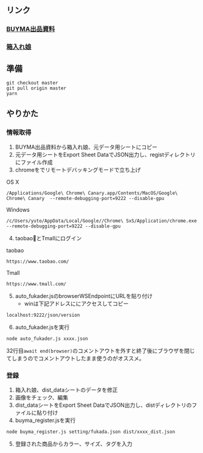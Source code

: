 ## リンク
### [BUYMA出品資料](https://docs.google.com/spreadsheets/d/1uE7yr18OTk6Q-_KJxOmOyNZvOxOhiaeHjxQiyaVHVW8/edit#gid=647604198)

### [箱入れ娘](https://docs.google.com/spreadsheets/d/1t7pld9RjYMovWK-cy5avRr9WsJiMMTiMMP7Xr2U7wKE/edit#gid=1666959935)


## 準備

```
git checkout master
git pull origin master
yarn
```

## やりかた
### 情報取得
1. BUYMA出品資料から箱入れ娘、元データ用シートにコピー
2. 元データ用シートをExport Sheet DataでJSON出力し、registディレクトリにファイル作成
3. chromeをでリモートデバッキングモードで立ち上げ

OS X

```
/Applications/Google\ Chrome\ Canary.app/Contents/MacOS/Google\ Chrome\ Canary  --remote-debugging-port=9222 --disable-gpu
```

Windows

```
/c/Users/yuto/AppData/Local/Google//Chrome\ SxS/Application/chrome.exe --remote-debugging-port=9222 --disable-gpu
```

4. taobaoとTmallにログイン

taobao
```
https://www.taobao.com/
```
Tmall
```
https://www.tmall.com/
```
5. auto_fukader.jsのbrowserWSEndpointにURLを貼り付け
    - winは下記アドレスににアクセスしてコピー
```
localhost:9222/json/version
```
6. auto_fukader.jsを実行

```
node auto_fukader.js xxxx.json
```

32行目`await end(browser)`のコメントアウトを外すと終了後にブラウザを閉じてしまうのでコメントアウトしたまま使うのがオススメ。

### 登録
1. 箱入れ娘、dist_dataシートのデータを修正
2. 画像をチェック、編集
3. dist_dataシートをExport Sheet DataでJSON出力し、distディレクトリのファイルに貼り付け
4. buyma_register.jsを実行

```
node buyma_register.js setting/fukada.json dist/xxxx_dist.json
```

5. 登録された商品からカラー、サイズ、タグを入力
